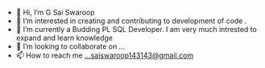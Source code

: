 - 👋 Hi, I’m G Sai Swaroop
- 👀 I’m interested in creating and contributing to development of code .
- 🌱 I’m currently a Budding PL SQL Developer. I am very much intrested to expand and learn knowledge
- 💞️ I’m looking to collaborate on ...
- 📫 How to reach me ...saiswaroop143143@gmail.com

<!---
gsaiswaroop611/gsaiswaroop611 is a ✨ special ✨ repository because its `README.md` (this file) appears on your GitHub profile.
You can click the Preview link to take a look at your changes.
--->
